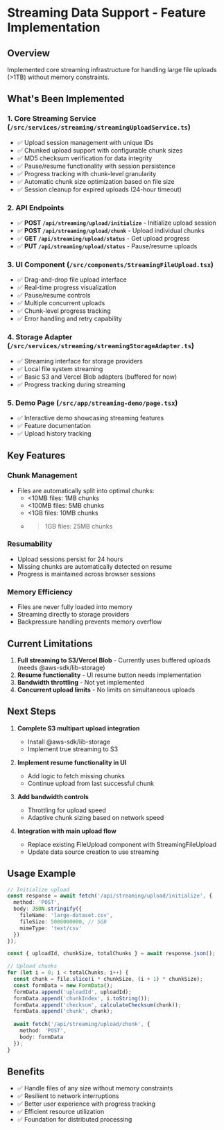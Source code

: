 # Streaming Data Support - Feature Implementation

## Overview
Implemented core streaming infrastructure for handling large file uploads (>1TB) without memory constraints.

## What's Been Implemented

### 1. Core Streaming Service (`/src/services/streaming/streamingUploadService.ts`)
- ✅ Upload session management with unique IDs
- ✅ Chunked upload support with configurable chunk sizes
- ✅ MD5 checksum verification for data integrity
- ✅ Pause/resume functionality with session persistence
- ✅ Progress tracking with chunk-level granularity
- ✅ Automatic chunk size optimization based on file size
- ✅ Session cleanup for expired uploads (24-hour timeout)

### 2. API Endpoints
- ✅ **POST `/api/streaming/upload/initialize`** - Initialize upload session
- ✅ **POST `/api/streaming/upload/chunk`** - Upload individual chunks
- ✅ **GET `/api/streaming/upload/status`** - Get upload progress
- ✅ **PUT `/api/streaming/upload/status`** - Pause/resume uploads

### 3. UI Component (`/src/components/StreamingFileUpload.tsx`)
- ✅ Drag-and-drop file upload interface
- ✅ Real-time progress visualization
- ✅ Pause/resume controls
- ✅ Multiple concurrent uploads
- ✅ Chunk-level progress tracking
- ✅ Error handling and retry capability

### 4. Storage Adapter (`/src/services/streaming/streamingStorageAdapter.ts`)
- ✅ Streaming interface for storage providers
- ✅ Local file system streaming
- ✅ Basic S3 and Vercel Blob adapters (buffered for now)
- ✅ Progress tracking during streaming

### 5. Demo Page (`/src/app/streaming-demo/page.tsx`)
- ✅ Interactive demo showcasing streaming features
- ✅ Feature documentation
- ✅ Upload history tracking

## Key Features

### Chunk Management
- Files are automatically split into optimal chunks:
  - <10MB files: 1MB chunks
  - <100MB files: 5MB chunks
  - <1GB files: 10MB chunks
  - >1GB files: 25MB chunks

### Resumability
- Upload sessions persist for 24 hours
- Missing chunks are automatically detected on resume
- Progress is maintained across browser sessions

### Memory Efficiency
- Files are never fully loaded into memory
- Streaming directly to storage providers
- Backpressure handling prevents memory overflow

## Current Limitations

1. **Full streaming to S3/Vercel Blob** - Currently uses buffered uploads (needs @aws-sdk/lib-storage)
2. **Resume functionality** - UI resume button needs implementation
3. **Bandwidth throttling** - Not yet implemented
4. **Concurrent upload limits** - No limits on simultaneous uploads

## Next Steps

1. **Complete S3 multipart upload integration**
   - Install @aws-sdk/lib-storage
   - Implement true streaming to S3

2. **Implement resume functionality in UI**
   - Add logic to fetch missing chunks
   - Continue upload from last successful chunk

3. **Add bandwidth controls**
   - Throttling for upload speed
   - Adaptive chunk sizing based on network speed

4. **Integration with main upload flow**
   - Replace existing FileUpload component with StreamingFileUpload
   - Update data source creation to use streaming

## Usage Example

```typescript
// Initialize upload
const response = await fetch('/api/streaming/upload/initialize', {
  method: 'POST',
  body: JSON.stringify({
    fileName: 'large-dataset.csv',
    fileSize: 5000000000, // 5GB
    mimeType: 'text/csv'
  })
});

const { uploadId, chunkSize, totalChunks } = await response.json();

// Upload chunks
for (let i = 0; i < totalChunks; i++) {
  const chunk = file.slice(i * chunkSize, (i + 1) * chunkSize);
  const formData = new FormData();
  formData.append('uploadId', uploadId);
  formData.append('chunkIndex', i.toString());
  formData.append('checksum', calculateChecksum(chunk));
  formData.append('chunk', chunk);
  
  await fetch('/api/streaming/upload/chunk', {
    method: 'POST',
    body: formData
  });
}
```

## Benefits
- ✅ Handle files of any size without memory constraints
- ✅ Resilient to network interruptions
- ✅ Better user experience with progress tracking
- ✅ Efficient resource utilization
- ✅ Foundation for distributed processing